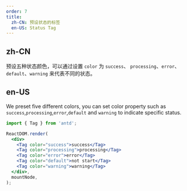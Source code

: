 ```yaml
---
order: 7
title:
  zh-CN: 预设状态的标签
  en-US: Status Tag
---
```


## zh-CN

预设五种状态颜色，可以通过设置 `color` 为 `success`、 `processing`、`error`、`default`、`warning` 来代表不同的状态。

## en-US

We preset five different colors, you can set color property such as `success`,`processing`,`error`,`default` and `warning` to indicate specific status.

```jsx
import { Tag } from 'antd';

ReactDOM.render(
  <div>
    <Tag color="success">success</Tag>
    <Tag color="processing">processing</Tag>
    <Tag color="error">error</Tag>
    <Tag color="default">not start</Tag>
    <Tag color="warning">warning</Tag>
  </div>,
  mountNode,
);
```

